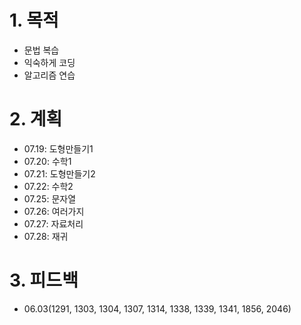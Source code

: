 # 1. 목적

- 문법 복습
- 익숙하게 코딩
- 알고리즘 연습



# 2. 계획

- 07.19: 도형만들기1
- 07.20: 수학1
- 07.21: 도형만들기2
- 07.22: 수학2
- 07.25: 문자열
- 07.26: 여러가지
- 07.27: 자료처리
- 07.28: 재귀



# 3. 피드백

- 06.03(1291, 1303, 1304, 1307, 1314, 1338, 1339, 1341, 1856, 2046)
